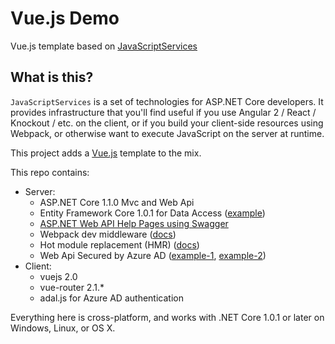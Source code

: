 # Vue.js Demo

Vue.js template based on [JavaScriptServices](https://github.com/aspnet/JavaScriptServices)

## What is this?

`JavaScriptServices` is a set of technologies for ASP.NET Core developers. It provides infrastructure that you'll find useful if you use Angular 2 / React / Knockout / etc. on the client, or if you build your client-side resources using Webpack, or otherwise want to execute JavaScript on the server at runtime.

This project adds a [Vue.js](https://vuejs.org) template to the mix.

This repo contains:

 * Server:
   * ASP.NET Core 1.1.0 Mvc and Web Api
   * Entity Framework Core 1.0.1 for Data Access ([example](https://docs.microsoft.com/en-us/aspnet/core/data/ef-mvc/intro))
   * [ASP.NET Web API Help Pages using Swagger](https://docs.microsoft.com/en-us/aspnet/core/tutorials/web-api-help-pages-using-swagger)
   * Webpack dev middleware ([docs](https://github.com/aspnet/JavaScriptServices/tree/dev/src/Microsoft.AspNetCore.SpaServices#webpack-dev-middleware))
   * Hot module replacement (HMR) ([docs](https://github.com/aspnet/JavaScriptServices/tree/dev/src/Microsoft.AspNetCore.SpaServices#webpack-hot-module-replacement))
   * Web Api Secured by Azure AD ([example-1](https://github.com/azure-samples/active-directory-dotnet-webapi-getting-started), [example-2](https://contos.io/protecting-a-net-core-api-with-azure-active-directory-59bbcd5b3429))
 * Client:
   * vuejs 2.0
   * vue-router 2.1.*
   * adal.js for Azure AD authentication

Everything here is cross-platform, and works with .NET Core 1.0.1 or later on Windows, Linux, or OS X.
